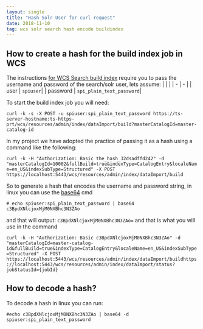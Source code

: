 ```yaml
---
layout: single
title: "Hash Solr User for curl request"
date: 2018-11-10
tag: wcs solr search hash encode buildindex
---
```

## How to create a hash for the build index job in WCS

The instructions [for WCS Search build index](https://www.ibm.com/support/knowledgecenter/en/SSZLC2_9.0.0/com.ibm.commerce.search.doc/tasks/tsdsearchbuildindex.htm) 
require you to pass the username and password of the search/solr user, lets assume:
| | |
| - | - | 
| user | `spiuser`|
| password | `spi_plain_text_password`|

To start the build index job you will need: 

```curl -k -s -X POST -u spiuser:spi_plain_text_password https://ts-server-hostname:ts-https-prt/wcs/resources/admin/index/dataImport/build?masterCatalogId=master-catalog-id```

In my project we have adopted the practice of passing it as a hash using a command like the following: 

```curl -k -H "Authorization: Basic the_hash_32dsadffd242" -d "masterCatalogId=10002&fullBuild=true&indexType=CatalogEntry&localeName=en_US&indexSubType=Structured" -X POST https://localhost:5443/wcs/resources/admin/index/dataImport/build```

So to generate a hash that encodes the username and password string, in linux you can use the [base64](https://linux.die.net/man/1/base64) cmd

```
# echo spiuser:spi_plain_text_password | base64
c3BpdXNlcjoxMjM0NXBhc3N3ZAo
```

and that will output: `c3BpdXNlcjoxMjM0NXBhc3N3ZAo=` and that is what you will use in the command

```curl -k -H "Authorization: Basic c3BpdXNlcjoxMjM0NXBhc3N3ZAo" -d "masterCatalogId=master-catalog-id&fullBuild=true&indexType=CatalogEntry&localeName=en_US&indexSubType=Structured" -X POST https://localhost:5443/wcs/resources/admin/index/dataImport/buildhttps://localhost:5443/wcs/resources/admin/index/dataImport/status?jobStatusId={jobId}```



## How to decode a hash?

To decode a hash in linux you can run: 

```
#echo c3BpdXNlcjoxMjM0NXBhc3N3ZAo | base64 -d
spiuser:spi_plain_text_password 
```
